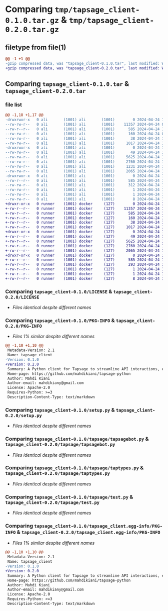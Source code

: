 # Comparing `tmp/tapsage_client-0.1.0.tar.gz` & `tmp/tapsage_client-0.2.0.tar.gz`

## filetype from file(1)

```diff
@@ -1 +1 @@
-gzip compressed data, was "tapsage_client-0.1.0.tar", last modified: Wed Apr 24 10:48:04 2024, max compression
+gzip compressed data, was "tapsage_client-0.2.0.tar", last modified: Wed Apr 24 11:52:50 2024, max compression
```

## Comparing `tapsage_client-0.1.0.tar` & `tapsage_client-0.2.0.tar`

### file list

```diff
@@ -1,18 +1,17 @@
-drwxrwxr-x   0 ali       (1001) ali       (1001)        0 2024-04-24 10:48:04.169835 tapsage_client-0.1.0/
--rw-rw-r--   0 ali       (1001) ali       (1001)    11357 2024-04-24 02:49:05.000000 tapsage_client-0.1.0/LICENSE
--rw-r--r--   0 ali       (1001) ali       (1001)      585 2024-04-24 10:48:04.165835 tapsage_client-0.1.0/PKG-INFO
--rw-rw-r--   0 ali       (1001) ali       (1001)      160 2024-04-24 02:49:05.000000 tapsage_client-0.1.0/README.md
--rw-rw-r--   0 ali       (1001) ali       (1001)       38 2024-04-24 10:48:04.169835 tapsage_client-0.1.0/setup.cfg
--rw-rw-r--   0 ali       (1001) ali       (1001)     1017 2024-04-24 10:47:56.000000 tapsage_client-0.1.0/setup.py
-drwxrwxr-x   0 ali       (1001) ali       (1001)        0 2024-04-24 10:48:04.165835 tapsage_client-0.1.0/tapsage/
--rw-rw-r--   0 ali       (1001) ali       (1001)       49 2024-04-24 10:42:59.000000 tapsage_client-0.1.0/tapsage/__init__.py
--rw-rw-r--   0 ali       (1001) ali       (1001)     5625 2024-04-24 10:42:57.000000 tapsage_client-0.1.0/tapsage/tapsagebot.py
--rw-rw-r--   0 ali       (1001) ali       (1001)     2760 2024-04-24 10:42:56.000000 tapsage_client-0.1.0/tapsage/taptypes.py
--rw-rw-r--   0 ali       (1001) ali       (1001)     1231 2024-04-24 10:41:51.000000 tapsage_client-0.1.0/tapsage/tapuser.py
--rw-rw-r--   0 ali       (1001) ali       (1001)     2065 2024-04-24 10:41:51.000000 tapsage_client-0.1.0/tapsage/test.py
-drwxrwxr-x   0 ali       (1001) ali       (1001)        0 2024-04-24 10:48:04.165835 tapsage_client-0.1.0/tapsage_client.egg-info/
--rw-r--r--   0 ali       (1001) ali       (1001)      585 2024-04-24 10:48:03.000000 tapsage_client-0.1.0/tapsage_client.egg-info/PKG-INFO
--rw-rw-r--   0 ali       (1001) ali       (1001)      312 2024-04-24 10:48:04.000000 tapsage_client-0.1.0/tapsage_client.egg-info/SOURCES.txt
--rw-rw-r--   0 ali       (1001) ali       (1001)        1 2024-04-24 10:48:03.000000 tapsage_client-0.1.0/tapsage_client.egg-info/dependency_links.txt
--rw-rw-r--   0 ali       (1001) ali       (1001)        1 2024-04-24 10:48:03.000000 tapsage_client-0.1.0/tapsage_client.egg-info/not-zip-safe
--rw-rw-r--   0 ali       (1001) ali       (1001)        8 2024-04-24 10:48:03.000000 tapsage_client-0.1.0/tapsage_client.egg-info/top_level.txt
+drwxr-xr-x   0 runner    (1001) docker     (127)        0 2024-04-24 11:52:50.763165 tapsage_client-0.2.0/
+-rw-r--r--   0 runner    (1001) docker     (127)    11357 2024-04-24 11:52:43.000000 tapsage_client-0.2.0/LICENSE
+-rw-r--r--   0 runner    (1001) docker     (127)      585 2024-04-24 11:52:50.763165 tapsage_client-0.2.0/PKG-INFO
+-rw-r--r--   0 runner    (1001) docker     (127)      160 2024-04-24 11:52:43.000000 tapsage_client-0.2.0/README.md
+-rw-r--r--   0 runner    (1001) docker     (127)       38 2024-04-24 11:52:50.763165 tapsage_client-0.2.0/setup.cfg
+-rw-r--r--   0 runner    (1001) docker     (127)     1017 2024-04-24 11:52:43.000000 tapsage_client-0.2.0/setup.py
+drwxr-xr-x   0 runner    (1001) docker     (127)        0 2024-04-24 11:52:50.763165 tapsage_client-0.2.0/tapsage/
+-rw-r--r--   0 runner    (1001) docker     (127)       49 2024-04-24 11:52:43.000000 tapsage_client-0.2.0/tapsage/__init__.py
+-rw-r--r--   0 runner    (1001) docker     (127)     5625 2024-04-24 11:52:43.000000 tapsage_client-0.2.0/tapsage/tapsagebot.py
+-rw-r--r--   0 runner    (1001) docker     (127)     2760 2024-04-24 11:52:43.000000 tapsage_client-0.2.0/tapsage/taptypes.py
+-rw-r--r--   0 runner    (1001) docker     (127)     2065 2024-04-24 11:52:43.000000 tapsage_client-0.2.0/tapsage/test.py
+drwxr-xr-x   0 runner    (1001) docker     (127)        0 2024-04-24 11:52:50.763165 tapsage_client-0.2.0/tapsage_client.egg-info/
+-rw-r--r--   0 runner    (1001) docker     (127)      585 2024-04-24 11:52:50.000000 tapsage_client-0.2.0/tapsage_client.egg-info/PKG-INFO
+-rw-r--r--   0 runner    (1001) docker     (127)      293 2024-04-24 11:52:50.000000 tapsage_client-0.2.0/tapsage_client.egg-info/SOURCES.txt
+-rw-r--r--   0 runner    (1001) docker     (127)        1 2024-04-24 11:52:50.000000 tapsage_client-0.2.0/tapsage_client.egg-info/dependency_links.txt
+-rw-r--r--   0 runner    (1001) docker     (127)        1 2024-04-24 11:52:50.000000 tapsage_client-0.2.0/tapsage_client.egg-info/not-zip-safe
+-rw-r--r--   0 runner    (1001) docker     (127)        8 2024-04-24 11:52:50.000000 tapsage_client-0.2.0/tapsage_client.egg-info/top_level.txt
```

### Comparing `tapsage_client-0.1.0/LICENSE` & `tapsage_client-0.2.0/LICENSE`

 * *Files identical despite different names*

### Comparing `tapsage_client-0.1.0/PKG-INFO` & `tapsage_client-0.2.0/PKG-INFO`

 * *Files 1% similar despite different names*

```diff
@@ -1,10 +1,10 @@
 Metadata-Version: 2.1
 Name: tapsage_client
-Version: 0.1.0
+Version: 0.2.0
 Summary: A Python client for Tapsage to streamline API interactions, enabling easy management and customization of AI-driven chatbots and image models.
 Home-page: https://github.com/mahdikiani/tapsage-python
 Author: Mahdi Kiani
 Author-email: mahdikiany@gmail.com
 License: Apache-2.0
 Requires-Python: >=3
 Description-Content-Type: text/markdown
```

### Comparing `tapsage_client-0.1.0/setup.py` & `tapsage_client-0.2.0/setup.py`

 * *Files identical despite different names*

### Comparing `tapsage_client-0.1.0/tapsage/tapsagebot.py` & `tapsage_client-0.2.0/tapsage/tapsagebot.py`

 * *Files identical despite different names*

### Comparing `tapsage_client-0.1.0/tapsage/taptypes.py` & `tapsage_client-0.2.0/tapsage/taptypes.py`

 * *Files identical despite different names*

### Comparing `tapsage_client-0.1.0/tapsage/test.py` & `tapsage_client-0.2.0/tapsage/test.py`

 * *Files identical despite different names*

### Comparing `tapsage_client-0.1.0/tapsage_client.egg-info/PKG-INFO` & `tapsage_client-0.2.0/tapsage_client.egg-info/PKG-INFO`

 * *Files 1% similar despite different names*

```diff
@@ -1,10 +1,10 @@
 Metadata-Version: 2.1
 Name: tapsage_client
-Version: 0.1.0
+Version: 0.2.0
 Summary: A Python client for Tapsage to streamline API interactions, enabling easy management and customization of AI-driven chatbots and image models.
 Home-page: https://github.com/mahdikiani/tapsage-python
 Author: Mahdi Kiani
 Author-email: mahdikiany@gmail.com
 License: Apache-2.0
 Requires-Python: >=3
 Description-Content-Type: text/markdown
```

